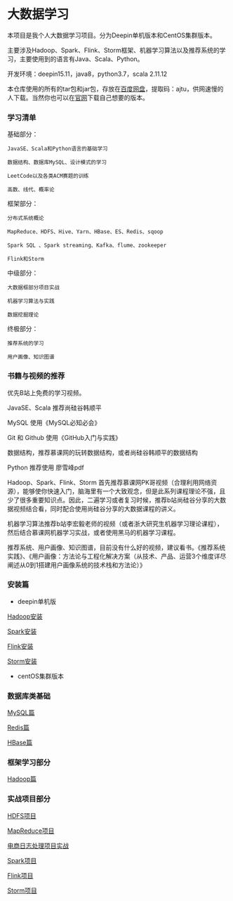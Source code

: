 大数据学习
=====

本项目是我个人大数据学习项目。分为Deepin单机版本和CentOS集群版本。

主要涉及Hadoop、Spark、Flink、Storm框架、机器学习算法以及推荐系统的学习，主要使用到的语言有Java、Scala、Python。

开发环境：deepin15.11，java8，python3.7，scala 2.11.12

本仓库使用的所有的tar包和jar包，存放在[百度网盘](https://pan.baidu.com/s/1552EJZ5C9zAK8tT_KrqPfA)，提取码：ajtu，供网速慢的人下载。当然你也可以在[官网](archive.cloudera.com/cdh5/cdh/5)下载自己想要的版本。


### 学习清单 

基础部分：

    JavaSE、Scala和Python语言的基础学习

    数据结构、数据库MySQL、设计模式的学习

    LeetCode以及各类ACM赛题的训练

    高数、线代、概率论

框架部分：

    分布式系统概论

    MapReduce、HDFS、Hive、Yarn、HBase、ES、Redis、sqoop

    Spark SQL 、Spark streaming、Kafka、flume、zookeeper

    Flink和Storm

中级部分：

    大数据框部分项目实战

    机器学习算法与实践

    数据挖掘理论

终极部分：

    推荐系统的学习

    用户画像、知识图谱

### 书籍与视频的推荐

优先B站上免费的学习视频。
    
JavaSE、Scala 推荐尚硅谷韩顺平

MySQL 使用《MySQL必知必会》

Git 和 Github 使用《GitHub入门与实践》

数据结构，推荐慕课网的玩转数据结构，或者尚硅谷韩顺平的数据结构

Python 推荐使用 廖雪峰pdf

Hadoop、Spark、Flink、Storm 首先推荐慕课网PK哥视频（合理利用网络资源），能够使你快速入门，脑海里有一个大致观念，但是此系列课程理论不强，且少了很多重要知识点。因此，二遍学习或者复习时候，推荐b站尚硅谷分享的大数据视频结合看，同时配合使用尚硅谷分享的大数据课程的讲义。

机器学习算法推荐b站李宏毅老师的视频（或者浙大研究生机器学习理论课程），然后结合慕课网机器学习实战，或者使用黑马的机器学习课程。

推荐系统、用户画像、知识图谱，目前没有什么好的视频，建议看书。《推荐系统实践》、《用户画像：方法论与工程化解决方案（从技术、产品、运营3个维度详尽阐述从0到1搭建用户画像系统的技术栈和方法论）》

### 安装篇

+ deepin单机版

[Hadoop安装](https://github.com/Zhang-Yixuan/BigData-Learning/blob/master/Installation/Hadoop%E5%AE%89%E8%A3%85%E7%AF%87.md)

[Spark安装]()

[Flink安装]()

[Storm安装]()

+ centOS集群版本

### 数据库类基础

[MySQL篇](https://github.com/Zhang-Yixuan/BigData-Learning/tree/master/DataBase/MySQL)

[Redis篇](https://github.com/Zhang-Yixuan/BigData-Learning/tree/master/DataBase/Redis)

[HBase篇](https://github.com/Zhang-Yixuan/BigData-Learning/tree/master/DataBase/HBase)

### 框架学习部分

[Hadoop篇](https://github.com/Zhang-Yixuan/BigData-Learning/tree/master/Hadoop)

### 实战项目部分

[HDFS项目](https://github.com/Zhang-Yixuan/BigData-Learning/tree/master/Hadoop/codes/HDFS)

[MapReduce项目](https://github.com/Zhang-Yixuan/BigData-Learning/tree/master/Hadoop/codes/MapReduce)

[电商日志处理项目实战](https://github.com/Zhang-Yixuan/BigData-Learning/tree/master/Hadoop/codes/%E7%94%B5%E5%95%86%E9%A1%B9%E7%9B%AE)

[Spark项目]()

[Flink项目]()

[Storm项目]()


